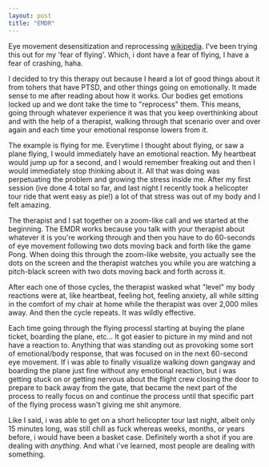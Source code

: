 ```yaml
---
layout: post
title: "EMDR"
---
```


Eye movement desensitization and reprocessing [wikipedia](https://en.wikipedia.org/wiki/Eye_movement_desensitization_and_reprocessing). I've been trying this out for my 'fear of flying'. Which, i dont have a fear of flying, I have a fear of crashing, haha. 

I decided to try this therapy out because I heard a lot of good things about it from tohers that have PTSD, and other things going on emotionally. It made sense to me after reading about how it works. Our bodies get emotions locked up and we dont take the time to "reprocess" them. This means, going through whatever experience it was that you keep overthinking about and with the help of a therapist, walking through that scenario over and over again and each time your emotional response lowers from it. 

The example is flying for me. Everytime I thought about flying, or saw a plane flying, I would immediately have an emotional reaction. My heartbeat would jump up for a second, and I would remember freaking out and then I would immediately stop thinking about it. All that was doing was perpetuating the problem and growing the stress inside me. After my first session (ive done 4 total so far, and last night I recently took a helicopter tour ride that went easy as pie!) a lot of that stress was out of my body and I felt amazing. 

The therapist and I sat together on a zoom-like call and we started at the beginning. The EMDR works because you talk with your therapist about whatever it is you're working through and then you have to do 60-seconds of eye movement following two dots moving back and forth like the game Pong. When doing this through the zoom-like website, you actually see the dots on the screen and the therapist watches you while you are watching a pitch-black screen with two dots moving back and forth across it. 

After each one of those cycles, the therapist wasked what "level" my body reactions were at, like heartbeat, feeling hot, feeling anxiety, all while sitting in the comfort of my chair at home while the therapist was over 2,000 miles away. And then the cycle repeats. It was wildly effective. 

Each time going through the flying processl starting at buying the plane ticket, boarding the plane, etc... It got easier to picture in my mind and not have a reaction to. Anything that was standing out as provoking some sort of emotional/body response, that was focused on in the next 60-second eye movement. If i was able to finally visualize walking down gangway and boarding the plane just fine without any emotional reaction, but i was getting stuck on or getting nervous about the flight crew closing the door to prepare to back away from the gate, that became the next part of the process to really focus on and continue the process until that specific part of the flying process wasn't giving me shit anymore.

Like I said, i was able to get on a short helicopter tour last night, albeit only 15 minutes long, was still chill as fuck whereas weeks, months, or years before, i would have been a basket case. Definitely worth a shot if you are dealing with *anything*. And what i've learned, most people are dealing with something.
